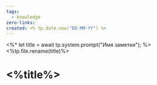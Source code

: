 ```yaml
---
tags:
  - knowledge
zero-links: 
created: <% tp.date.now("DD-MM-YY") %>
---
```

<%* let title = await tp.system.prompt("Имя заметки"); %>
<%tp.file.rename(title)%>
# <%title%>


